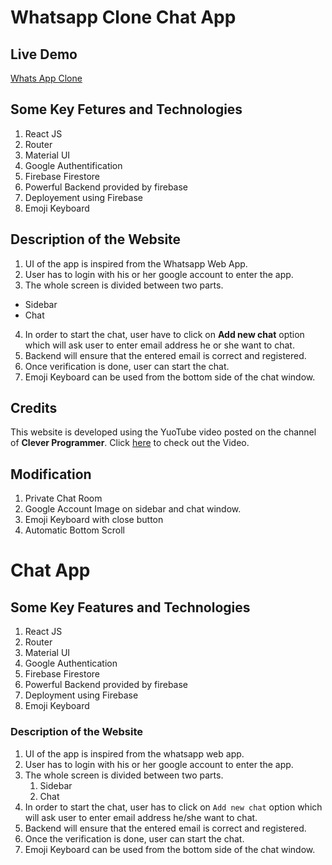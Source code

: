 # Whatsapp Clone Chat App

## Live Demo

[Whats App Clone](https://whatsapp-5f5f1.web.app/)

## Some Key Fetures and Technologies

1. React JS
2. Router
3. Material UI
4. Google Authentification
5. Firebase Firestore
6. Powerful Backend provided by firebase
7. Deployement using Firebase
8. Emoji Keyboard

## Description of the Website

1. UI of the app is inspired from the Whatsapp Web App.
2. User has to login with his or her google account to enter the app.
3. The whole screen is divided between two parts.

- Sidebar
- Chat

4. In order to start the chat, user have to click on **Add new chat** option which will ask user to enter email address he or she want to chat.
5. Backend will ensure that the entered email is correct and registered.
6. Once verification is done, user can start the chat.
7. Emoji Keyboard can be used from the bottom side of the chat window.

## Credits

This website is developed using the YuoTube video posted on the channel of **Clever Programmer**. Click [here](https://youtu.be/pUxrDcITyjg) to check out the Video.

## Modification

1. Private Chat Room
2. Google Account Image on sidebar and chat window.
3. Emoji Keyboard with close button
4. Automatic Bottom Scroll
# Chat App

## Some Key Features and Technologies

1. React JS
2. Router
3. Material UI
4. Google Authentication
5. Firebase Firestore
6. Powerful Backend provided by firebase
7. Deployment using Firebase
8. Emoji Keyboard

### Description of the Website
1. UI of the app is inspired from the whatsapp web app.
2. User has to login with his or her google account to enter the app.
3. The whole screen is divided between two parts.
   1. Sidebar
   2. Chat
4. In order to start the chat, user has to click on `Add new chat` option which will ask user to enter email address he/she want to chat.
5. Backend will ensure that the entered email is correct and registered.
6. Once the verification is done, user can start the chat.
7. Emoji Keyboard can be used from the bottom side of the chat window.




